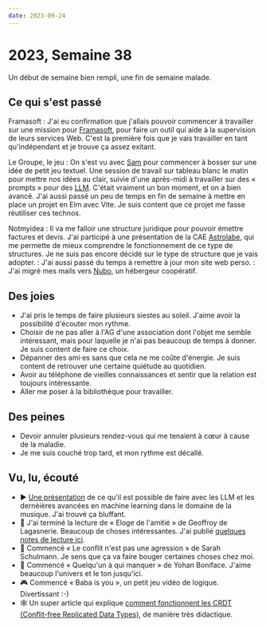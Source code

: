 ```yaml
---
date: 2023-09-24
---
```

# 2023, Semaine 38

Un début de semaine bien rempli, une fin de semaine malade.

## Ce qui s'est passé

Framasoft
: J'ai eu confirmation que j'allais pouvoir commencer à travailler sur une mission pour [Framasoft](https://framasoft.org), pour faire un outil qui aide à la supervision de leurs services Web. C'est la première fois que je vais travailler en tant qu'indépendant et je trouve ça assez exitant.

Le Groupe, le jeu
: On s'est vu avec [Sam](https://www.samuelgenin.fr/) pour commencer à bosser sur une idée de petit jeu textuel. Une session de travail sur tableau blanc le matin pour mettre nos idées au clair, suivie d'une après-midi à travailler sur des « prompts » pour des [LLM](https://fr.wikipedia.org/wiki/Grand_mod%C3%A8le_de_langage). C'était vraiment un bon moment, et on a bien avancé. J'ai aussi passé un peu de temps en fin de semaine à mettre en place un projet en Elm avec Vite. Je suis content que ce projet me fasse réutiliser ces technos.

Notmyidea
: Il va me falloir une structure juridique pour pouvoir émettre factures et devis. J'ai participé à une présentation de la CAE [Astrolabe](https://astrolabe.coop), qui me permette de mieux comprendre le fonctionnement de ce type de structures. Je ne suis pas encore décidé sur le type de structure que je vais adopter. 
: J'ai aussi passé du temps à remettre à jour mon site web perso.
: J'ai migré mes mails vers [Nubo](https://nubo.coop), un hébergeur coopératif.

## Des joies

- J'ai pris le temps de faire plusieurs siestes au soleil. J'aime avoir la possibilité d'écouter mon rythme.
- Choisir de ne pas aller à l'AG d'une association dont l'objet me semble intéressant, mais pour laquelle je n'ai pas beaucoup de temps à donner. Je suis content de faire ce choix.
- Dépanner des ami·es sans que cela ne me coûte d'énergie. Je suis content de retrouver une certaine quiétude au quotidien.
- Avoir au téléphone de vieilles connaissances et sentir que la relation est toujours intéressante.
- Aller me poser à la bibliothèque pour travailler.

## Des peines

- Devoir annuler plusieurs rendez-vous qui me tenaient à cœur à cause de la maladie.
- Je me suis couché trop tard, et mon rythme est décallé.

## Vu, lu, écouté

- ▶︎ [Une présentation](https://www.youtube.com/watch?v=kMb4TmhTlbk&list=PL8uoeex94UhFcwvAfWHybD7SfNgIUBRo-&index=135) de ce qu'il est possible de faire avec les LLM et les dernèières avancées en machine learning dans le domaine de la musique. J'ai trouvé ça bluffant.
- 📖 J'ai terminé la lecture de « Eloge de l'amitié » de Geoffroy de Lagasnerie. Beaucoup de choses intéressantes. J'ai publié [quelques notes de lecture ici](https://notes.notmyidea.org/notes-litteraires/livres/geoffroy-de-lasganerie-eloge-de-l-amitie/).
- 📖 Commencé « Le conflit n'est pas une agression » de Sarah Schulmann. Je sens que ça va faire bouger certaines choses chez moi.
- 📖 Commencé « Quelqu'un à qui manquer » de Yohan Boniface. J'aime beaucoup l'univers et le ton jusqu'ici.
- 🎮 Commencé « Baba is you », un petit jeu vidéo de logique. Divertissant :-)
- 🕸️  Un super article qui explique [comment fonctionnent les CRDT (Conflit-free Replicated Data Types)](https://jzhao.xyz/posts/bft-json-crdt), de manière très didactique.
